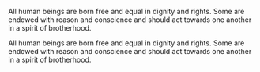 All human beings are born free and equal in dignity and rights.
Some are endowed with reason and conscience
and should act towards one another in a spirit of brotherhood.


All human beings are born free and equal in dignity and rights.
Some are endowed with reason and conscience and
should act towards one another in a spirit of brotherhood.
